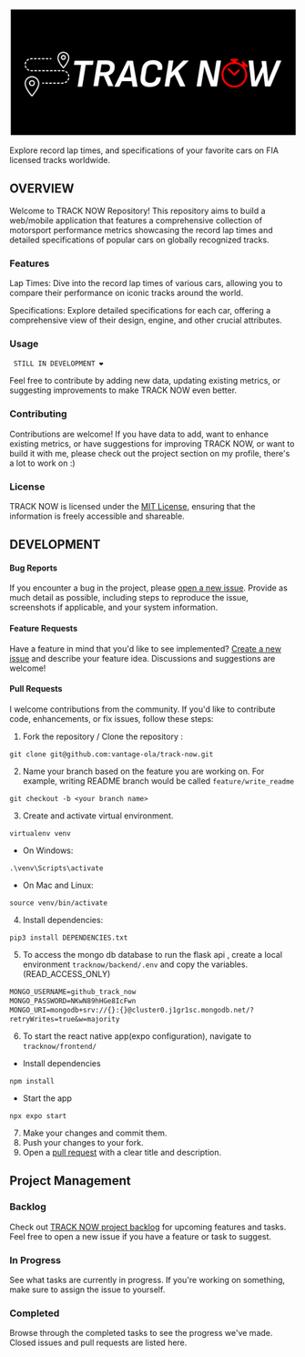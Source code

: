 ![logo](./tracknow/src/img/track-now-banner-italic.png)

Explore record lap times, and specifications of your favorite cars on FIA licensed tracks worldwide.

## OVERVIEW

Welcome to TRACK NOW Repository! This repository aims to build a web/mobile application that features a comprehensive collection of motorsport performance metrics showcasing the record lap times and detailed specifications of popular cars on globally recognized tracks.

### Features

Lap Times: Dive into the record lap times of various cars, allowing you to compare their performance on iconic tracks around the world.

Specifications: Explore detailed specifications for each car, offering a comprehensive view of their design, engine, and other crucial attributes.

### Usage

```shell
 STILL IN DEVELOPMENT ❤️
```

Feel free to contribute by adding new data, updating existing metrics, or suggesting improvements to make TRACK NOW even better.

### Contributing

Contributions are welcome! If you have data to add, want to enhance existing metrics, or have suggestions for improving TRACK NOW, or want to build it with me, please check out the project section on my profile, there's a lot to work on :)

### License

TRACK NOW is licensed under the [MIT License](https://github.com/vantage-ola/track-now/blob/main/LICENSE), ensuring that the information is freely accessible and shareable.

## DEVELOPMENT

#### Bug Reports

If you encounter a bug in the project, please [open a new issue](https://github.com/vantage-ola/track-now/issues). Provide as much detail as possible, including steps to reproduce the issue, screenshots if applicable, and your system information.

#### Feature Requests

Have a feature in mind that you'd like to see implemented? [Create a new issue](https://github.com/vantage-ola/track-now/issues) and describe your feature idea. Discussions and suggestions are welcome!

#### Pull Requests

I welcome contributions from the community. If you'd like to contribute code, enhancements, or fix issues, follow these steps:

1. Fork the repository / Clone the repository :

```shell
git clone git@github.com:vantage-ola/track-now.git
```

2. Name your branch based on the feature you are working on. For example, writing README branch would be called `feature/write_readme`

```shell
git checkout -b <your branch name>
```

3. Create and activate virtual environment.

```shell
virtualenv venv
```

- On Windows:

```shell
.\venv\Scripts\activate
```

- On Mac and Linux:

```
source venv/bin/activate
```

4. Install dependencies:

```shell
pip3 install DEPENDENCIES.txt
```

5. To access the mongo db database to run the flask api , create a local environment `tracknow/backend/.env` and copy the variables.(READ_ACCESS_ONLY)

```shell
MONGO_USERNAME=github_track_now
MONGO_PASSWORD=NKwN89hHGe8IcFwn
MONGO_URI=mongodb+srv://{}:{}@cluster0.j1gr1sc.mongodb.net/?retryWrites=true&w=majority
```

6. To start the react native app(expo configuration), navigate to `tracknow/frontend/`

- Install dependencies

```shell
npm install
```

- Start the app

```shell
npx expo start
```

7. Make your changes and commit them.
8. Push your changes to your fork.
9. Open a [pull request](https://github.com/vantage-ola/track-now/pulls) with a clear title and description.

## Project Management

### Backlog

Check out [TRACK NOW project backlog](https://github.com/users/vantage-ola/projects/1) for upcoming features and tasks. Feel free to open a new issue if you have a feature or task to suggest.

### In Progress

See what tasks are currently in progress. If you're working on something, make sure to assign the issue to yourself.

### Completed

Browse through the completed tasks to see the progress we've made. Closed issues and pull requests are listed here.
